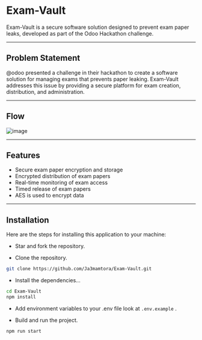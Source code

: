 # Exam-Vault

Exam-Vault is a secure software solution designed to prevent exam paper leaks, developed as part of the Odoo Hackathon challenge.

---

## Problem Statement

@odoo presented a challenge in their hackathon to create a software solution for managing exams that prevents paper leaking. 
Exam-Vault addresses this issue by providing a secure platform for exam creation, distribution, and administration.

---

## Flow

![image](https://github.com/user-attachments/assets/c04f2d09-018f-4604-94e7-b739e0004ff9)

---

## Features

- Secure exam paper encryption and storage
- Encrypted distribution of exam papers
- Real-time monitoring of exam access
- Timed release of exam papers
- AES is used to encrypt data

--- 

## Installation

Here are the steps for installing this application to your machine:

- Star and fork the repository.

- Clone the repository.

```bash
git clone https://github.com/Ja3mamtora/Exam-Vault.git
```

- Install the dependencies...

```bash
cd Exam-Vault
npm install
```

- Add environment variables to your .env file look at ```.env.example``` .

- Build and run the project.

```bash
npm run start
```
